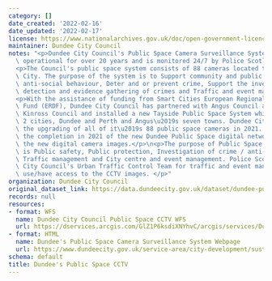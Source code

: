 ```yaml
---
category: []
date_created: '2022-02-16'
date_updated: '2022-02-17'
license: https://www.nationalarchives.gov.uk/doc/open-government-licence/version/3/
maintainer: Dundee City Council
notes: "<p>Dundee City Council's Public Space Camera Surveillance System has been\
  \ operational for over 20 years and is monitored 24/7 by Police Scotland.</p>\n\
  <p>The Council's public space system consists of 88 cameras located throughout the\
  \ City. The purpose of the system is to Support community and public safety, Deter\
  \ anti-social behaviour, Deter and or prevent crime, Support the investigation,\
  \ detection and evidence gathering of crimes and Traffic and event management. </p>\n\
  <p>With the assistance of funding from Smart Cities European Regional Development\
  \ Fund (ERDF), Dundee City Council has partnered with Angus Council and Perth and\
  \ Kinross Council and installed a new Tayside Public Space System which covers the\
  \ 2 cities, Dundee and Perth and Angus\u2019s seven towns. Dundee City Council completed\
  \ the upgrading of all of it\u2019s 88 public space cameras in 2021. Along with\
  \ the completion in 2021 of the new Dundee Public Space digital network to transmit\
  \ the new digital camera images.</p>\n<p>The purpose of Public Space Camera Surveillance\
  \ is Public safety, Public protection, Investigation of crime / anti-social behaviour,\
  \ Traffic management and City centre and event management. Police Scotland and Dundee\
  \ City Council's Urban Traffic Control Team for traffic and event management will\
  \ use/have access to the CCTV images. </p>"
organization: Dundee City Council
original_dataset_link: https://data.dundeecity.gov.uk/dataset/dundee-public-space-cctv
records: null
resources:
- format: WFS
  name: Dundee City Council Public Space CCTV WFS
  url: https://dservices.arcgis.com/GlZ1P6ksdiXNYhvC/arcgis/services/Dundee_CCTV_WFS/WFSServer?service=wfs&request=getcapabilities
- format: HTML
  name: Dundee's Public Space Camera Surveillance System Webpage
  url: https://www.dundeecity.gov.uk/service-area/city-development/sustainable-transport-and-roads/dundees-public-space-camera-surveillance-system
schema: default
title: Dundee's Public Space CCTV
---
```

